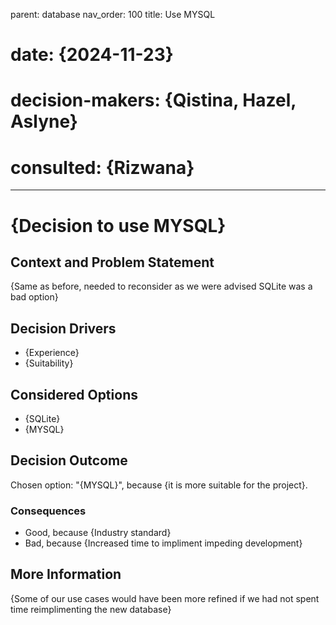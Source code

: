parent: database
nav_order: 100
title: Use MYSQL

# date: {2024-11-23}
# decision-makers: {Qistina, Hazel, Aslyne}
# consulted: {Rizwana}
---

# {Decision to use MYSQL}

## Context and Problem Statement

{Same as before, needed to reconsider as we were advised SQLite was a bad option}

## Decision Drivers

* {Experience}
* {Suitability}

## Considered Options

* {SQLite}
* {MYSQL}

## Decision Outcome

Chosen option: "{MYSQL}", because {it is more suitable for the project}.

### Consequences

* Good, because {Industry standard}
* Bad, because {Increased time to impliment impeding development}

## More Information

{Some of our use cases would have been more refined if we had not spent time reimplimenting the new database}